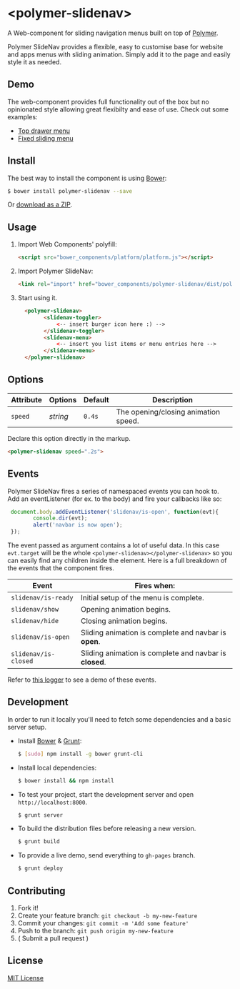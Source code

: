 # &lt;polymer-slidenav&gt; 

A Web-component for sliding navigation menus built on top of [Polymer](http://www.polymer-project.org/). 

Polymer SlideNav provides a flexible, easy to customise base for website and apps menus with sliding animation. Simply add it to the page and easily style it as needed.

## Demo

The web-component provides full functionality out of the box but no opinionated style allowing great flexibilty and ease of use. Check out some examples:
+ [Top drawer menu](http://nobitagit.github.io/polymer-slidenav/demos/demo-drawer.html)
+ [Fixed sliding menu](http://nobitagit.github.io/polymer-slidenav/demos/demo-fixed.html)

## Install

The best way to install the component is using [Bower](http://bower.io/):

```sh
$ bower install polymer-slidenav --save
```

Or [download as a ZIP](https://github.com/nobitagit/polymer-slidenav/archive/master.zip).

## Usage

1. Import Web Components' polyfill:

    ```html
    <script src="bower_components/platform/platform.js"></script>
    ```

2. Import Polymer SlideNav:

    ```html
    <link rel="import" href="bower_components/polymer-slidenav/dist/polymer-slidenav.html">
    ```

3. Start using it.

    ```html
	  <polymer-slidenav>
			<slidenav-toggler>
				<-- insert burger icon here :) -->
			</slidenav-toggler>
			<slidenav-menu>
				<-- insert you list items or menu entries here -->
			</slidenav-menu>
	  </polymer-slidenav> 
    ```

## Options

Attribute     | Options     | Default      | Description
---           | ---         | ---          | ---
`speed`       | *string*    | `0.4s`       | The opening/closing animation speed.

Declare this option directly in the markup.

```html
<polymer-slidenav speed=".2s">
```

## Events
Polymer SlideNav fires a series of namespaced events you can hook to.
Add an eventListener (for ex. to the body) and fire your callbacks like so:
```js
 document.body.addEventListener('slidenav/is-open', function(evt){
		console.dir(evt);
		alert('navbar is now open');
 });
```
The event passed as argument contains a lot of useful data.
In this case `evt.target` will be the whole `<polymer-slidenav></polymer-slidenav>` so you can easily find any children inside the element.
Here is a full breakdown of the events that the component fires.

Event                         | Fires when:
---                           | ---
`slidenav/is-ready`           | Initial setup of the menu is complete.
`slidenav/show`               | Opening animation begins.
`slidenav/hide`               | Closing animation begins.
`slidenav/is-open`            | Sliding animation is complete and navbar is **open**.
`slidenav/is-closed`          | Sliding animation is complete and navbar is **closed**.

Refer to [this logger](http://nobitagit.github.io/polymer-slidenav/demos/demo-events.html) to see a demo of these events.

## Development

In order to run it locally you'll need to fetch some dependencies and a basic server setup.

* Install [Bower](http://bower.io/) & [Grunt](http://gruntjs.com/):

    ```sh
    $ [sudo] npm install -g bower grunt-cli
    ```

* Install local dependencies:

    ```sh
    $ bower install && npm install
    ```

* To test your project, start the development server and open `http://localhost:8000`.

    ```sh
    $ grunt server
    ```

* To build the distribution files before releasing a new version.

    ```sh
    $ grunt build
    ```

* To provide a live demo, send everything to `gh-pages` branch.

    ```sh
    $ grunt deploy
    ```

## Contributing

1. Fork it!
2. Create your feature branch: `git checkout -b my-new-feature`
3. Commit your changes: `git commit -m 'Add some feature'`
4. Push to the branch: `git push origin my-new-feature`
5. ( Submit a pull request )

## License

[MIT License](http://opensource.org/licenses/MIT)
